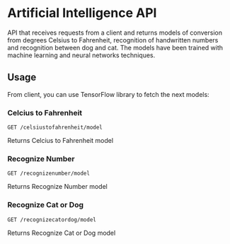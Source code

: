 # Artificial Intelligence API
API that receives requests from a client and returns models of conversion from degrees Celsius to Fahrenheit, recognition of handwritten numbers and recognition between dog and cat.
The models have been trained with machine learning and neural networks techniques.

## Usage

From client, you can use TensorFlow library to fetch the next models:


### Celcius to Fahrenheit
```
GET /celsiustofahrenheit/model
```
Returns Celcius to Fahrenheit model

### Recognize Number
```
GET /recognizenumber/model
```
Returns Recognize Number model

### Recognize Cat or Dog
```
GET /recognizecatordog/model
```
Returns Recognize Cat or Dog model
